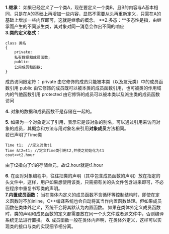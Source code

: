 **1.继承：** 如果已经定义了一个类A，现在要定义一个类B，且B的内容与A基本相同，只是在A的基础上再增加一些内容，显然不需要从头再重新定义，只需在A的基础上增加一些内容即可，这就是继承的概念。
**2.多态：**多态性是指，由继承而产生的不同派生类，其对象对同一消息会作出不同的响应    
**3.类的定义格式：**
```
class 类名
{
    private:
    私有数据和成员函数;
    public:
    公用成员和函数;
}
```
成员访问限定符：
private 由它修饰的成员只能被本类（以及友元类）中的成员函数引用
public 由它修饰的成员既可以被本类的成员函数引用，也可被类的作用域内的气他函数引用
protected 由它修饰的成员可以被本类以及派生类的成员函数访问   

**4.** 对象的数据和成员函数不是存储在一起的。

**5.** 如果为一个对象定义了引用，表示它是该对象的别名，可以通过引用来访问对象的成员，其概念和方法与用对象名来引用**对象成员**方法相同。   
若已声明了Time类
```
Time t1;  //定义对象t1
Time &t2=t1; //定义Time类引用t2,并使之初始化为t1
cout<<t2.hour
```
由于t2指向了t1的存储单元，故t2.hour就是t1.hour 

**6.** 在面对对象编程中，往往把类的声明（其中包含成员函数的声明）放在指定的头文件中，这样，用户如果想使用该类，只需把有关的头文件包含进来即可，不必在程序中重复书写类的声明。   
**7.内置成员函数：** 当在类体内定义的成员函数不含循环等控制结构时，即使在定义函数时不加inline，C++编译系统也会自动将其当作内置函数处理。但如果成员函数在类体外定义，系统不会将其默认为内置函数。
如果在类体外定义成员函数时，类的声明和成员函数的定义都需要放在同一个头文件或者源文件中，否则编译系统无法进行置换。
**8.** 成员函数一般在类体内声明，在类体外定义，这样可以实现类的接口与类的实现细节相分离。

#




   
